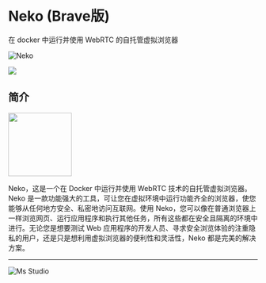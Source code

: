 # Neko (Brave版)

在 docker 中运行并使用 WebRTC 的自托管虚拟浏览器

![Neko](https://file.lifebus.top/imgs/neko_cover.png)

![](https://img.shields.io/badge/%E6%96%B0%E7%96%86%E8%90%8C%E6%A3%AE%E8%BD%AF%E4%BB%B6%E5%BC%80%E5%8F%91%E5%B7%A5%E4%BD%9C%E5%AE%A4-%E6%8F%90%E4%BE%9B%E6%8A%80%E6%9C%AF%E6%94%AF%E6%8C%81-blue)

## 简介

<img height="128px" src="https://neko.m1k1o.net/img/icons/brave.svg" width="128px"/>

Neko，这是一个在 Docker 中运行并使用 WebRTC 技术的自托管虚拟浏览器。Neko
是一款功能强大的工具，可让您在虚拟环境中运行功能齐全的浏览器，使您能够从任何地方安全、私密地访问互联网。使用
Neko，您可以像在普通浏览器上一样浏览网页、运行应用程序和执行其他任务，所有这些都在安全且隔离的环境中进行。无论您是想要测试
Web 应用程序的开发人员、寻求安全浏览体验的注重隐私的用户，还是只是想利用虚拟浏览器的便利性和灵活性，Neko 都是完美的解决方案。

---

![Ms Studio](https://file.lifebus.top/imgs/ms_blank_001.png)
